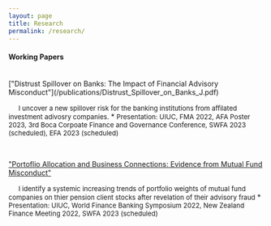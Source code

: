 ```yaml
---
layout: page
title: Research
permalink: /research/
---
```


#### **Working Papers** <br>
<br>
 ["Distrust Spillover on Banks: The Impact of Financial Advisory Misconduct"](/publications/Distrust_Spillover_on_Banks_J.pdf)

   &nbsp;&nbsp;&nbsp;&nbsp;&nbsp;<font size="2">I uncover a new spillover risk for the banking institutions from affilated investment adivosry companies.</font>
        * <font size="2"> Presentation: UIUC, FMA 2022, AFA Poster 2023, 3rd Boca Corpoate Finance and Governance Conference, SWFA 2023 (scheduled), EFA 2023 (scheduled)</font>

<br>

 ["Portoflio Allocation and Business Connections: Evidence from Mutual Fund Misconduct"]()

   &nbsp;&nbsp;&nbsp;&nbsp;&nbsp;<font size="2">I identify a systemic increasing trends of portfolio weights of mutual fund companies on thier pension client stocks after revelation of their advisory fraud</font>
        * <font size="2"> Presentation: UIUC, World Finance Banking Symposium 2022, New Zealand Finance Meeting 2022, SWFA 2023 (scheduled)</font>

